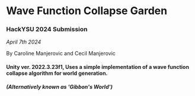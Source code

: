 <h1>Wave Function Collapse Garden</h1> 
<h3>HackYSU 2024 Submission</h3>

<i>April 7th 2024</i>

By Caroline Manjerovic and Cecil Manjerovic

<h4>Unity ver. 2022.3.23f1, Uses a simple implementation of a wave function collapse algorithm for world generation.</h4>
<i><h4>(Alternatively known as 'Gibbon's World')</h4></i>
